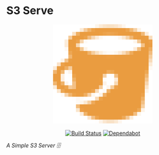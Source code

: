 # S3 Serve

<div align="center">

![Logo](docs/logo.png)

</div>

<div align="center">

[![Build Status](https://github.com/robvanderleek/s3serve/workflows/main/badge.svg)](https://github.com/robvanderleek/s3serve/actions)
[![Dependabot](https://badgen.net/badge/Dependabot/enabled/green?icon=dependabot)](https://dependabot.com/)

</div>

*A Simple S3 Server 🗄️*
